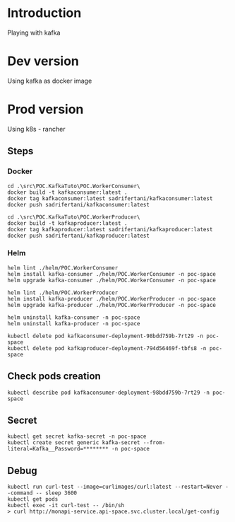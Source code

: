 # Introduction
Playing with kafka

# Dev version
Using kafka as docker image

# Prod version
Using k8s - rancher

## Steps
### Docker
```
cd .\src\POC.KafkaTuto\POC.WorkerConsumer\
docker build -t kafkaconsumer:latest .
docker tag kafkaconsumer:latest sadrifertani/kafkaconsumer:latest
docker push sadrifertani/kafkaconsumer:latest
```

```
cd .\src\POC.KafkaTuto\POC.WorkerProducer\
docker build -t kafkaproducer:latest .
docker tag kafkaproducer:latest sadrifertani/kafkaproducer:latest
docker push sadrifertani/kafkaproducer:latest
```

### Helm
```
helm lint ./helm/POC.WorkerConsumer
helm install kafka-consumer ./helm/POC.WorkerConsumer -n poc-space
helm upgrade kafka-consumer ./helm/POC.WorkerConsumer -n poc-space

helm lint ./helm/POC.WorkerProducer
helm install kafka-producer ./helm/POC.WorkerProducer -n poc-space
helm upgrade kafka-producer ./helm/POC.WorkerProducer -n poc-space
```

```
helm uninstall kafka-consumer -n poc-space
helm uninstall kafka-producer -n poc-space
```

```
kubectl delete pod kafkaconsumer-deployment-98bdd759b-7rt29 -n poc-space
kubectl delete pod kafkaproducer-deployment-794d56469f-tbfs8 -n poc-space
```

## Check pods creation
```
kubectl describe pod kafkaconsumer-deployment-98bdd759b-7rt29 -n poc-space
```

## Secret
```
kubectl get secret kafka-secret -n poc-space
kubectl create secret generic kafka-secret --from-literal=Kafka__Password=******** -n poc-space
```

## Debug
```
kubectl run curl-test --image=curlimages/curl:latest --restart=Never --command -- sleep 3600
kubectl get pods
kubectl exec -it curl-test -- /bin/sh
> curl http://monapi-service.api-space.svc.cluster.local/get-config
```